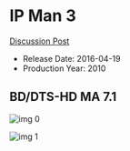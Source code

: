 # IP Man 3

[Discussion Post](https://www.avsforum.com/threads/bass-eq-for-filtered-movies.2995212/post-58479612)

* Release Date: 2016-04-19
* Production Year: 2010

## BD/DTS-HD MA 7.1

![img 0](https://i.imgur.com/Gt6rAq7.jpg)

![img 1](https://i.imgur.com/kqERfHm.png)

